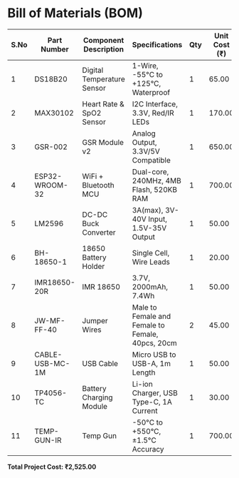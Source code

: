 # Bill of Materials (BOM)

| S.No | Part Number | Component Description | Specifications | Qty | Unit Cost (₹) | Total Cost (₹) |
|------|-------------|----------------------|----------------|-----|---------------|----------------|
| 1 | DS18B20 | Digital Temperature Sensor | 1-Wire, -55°C to +125°C, Waterproof | 1 | 65.00 | 65.00 |
| 2 | MAX30102 | Heart Rate & SpO2 Sensor | I2C Interface, 3.3V, Red/IR LEDs | 1 | 170.00 | 170.00 |
| 3 | GSR-002 | GSR Module v2 | Analog Output, 3.3V/5V Compatible | 1 | 650.00 | 650.00 |
| 4 | ESP32-WROOM-32 | WiFi + Bluetooth MCU | Dual-core, 240MHz, 4MB Flash, 520KB RAM | 1 | 700.00 | 700.00 |
| 5 | LM2596 | DC-DC Buck Converter | 3A(max), 3V-40V Input, 1.5V-35V Output | 1 | 50.00 | 50.00 |
| 6 | BH-18650-1 | 18650 Battery Holder | Single Cell, Wire Leads | 1 | 20.00 | 20.00 |
| 7 | IMR18650-20R | IMR 18650 | 3.7V, 2000mAh, 7.4Wh | 1 | 50.00 | 50.00 |
| 8 | JW-MF-FF-40 | Jumper Wires | Male to Female and Female to Female, 40pcs, 20cm | 2 | 45.00 | 90.00 |
| 9 | CABLE-USB-MC-1M | USB Cable | Micro USB to USB-A, 1m Length | 1 | 50.00 | 50.00 |
| 10 | TP4056-TC | Battery Charging Module | Li-ion Charger, USB Type-C, 1A Current | 1 | 30.00 | 30.00 |
| 11 | TEMP-GUN-IR | Temp Gun | -50°C to +550°C, ±1.5°C Accuracy | 1 | 700.00 | 700.00 |

**Total Project Cost: ₹2,525.00**
